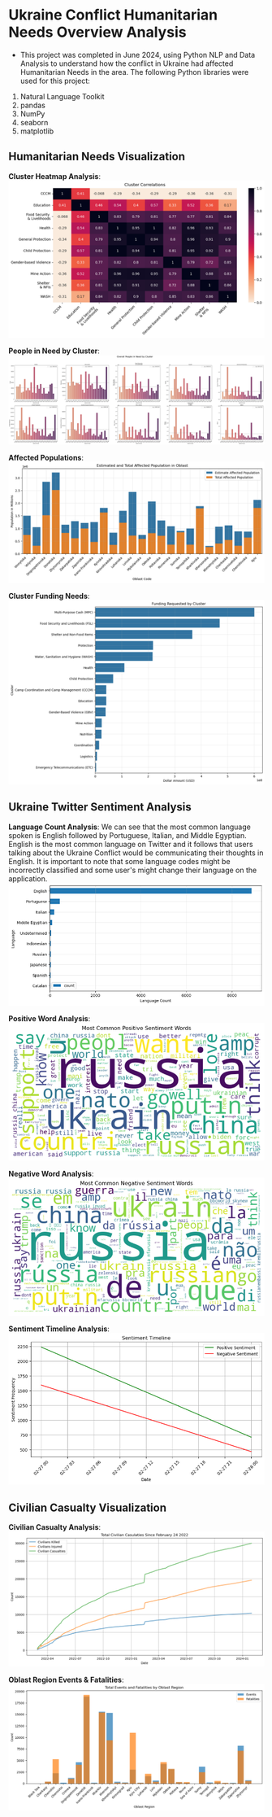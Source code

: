 # Ukraine Conflict Humanitarian Needs Overview Analysis
* This project was completed in June 2024, using Python NLP and Data Analysis to understand how the conflict in Ukraine had affected Humanitarian Needs in the area. The following Python libraries were used for this project:
1. Natural Language Toolkit
2. pandas
3. NumPy
4. seaborn
5. matplotlib

## Humanitarian Needs Visualization

**Cluster Heatmap Analysis**: 
![](./images/cluster-corr-heatmap.png)

**People in Need by Cluster**: 
![](./images/overall-pin-cluster.png)

**Affected Populations**: 
![](./images/estimated-total-affected-pop.png)

**Cluster Funding Needs**: 
![](./images/funds-requested-cluster.png)

## Ukraine Twitter Sentiment Analysis

**Language Count Analysis**: We can see that the most common language spoken is English followed by Portuguese, Italian, and Middle Egyptian. English is the most common language on Twitter and it follows that users talking about the Ukraine Conflict would be communicating their thoughts in English. It is important to note that some language codes might be incorrectly classified and some user's might change their language on the application.
![](./images/language-count.png)


**Positive Word Analysis**: 
![](./images/pos-sentiment-word-cloud.png)

**Negative Word Analysis**: 
![](./images/neg-sentiment-word-cloud.png)

**Sentiment Timeline Analysis**:  
![](./images/sentiment-timeline.png)

## Civilian Casualty Visualization

**Civilian Casualty Analysis**: 
![](./images/total-civ-casualties.png)

**Oblast Region Events & Fatalities**: 
![](./images/events-fatalities-total-oblast.png)
